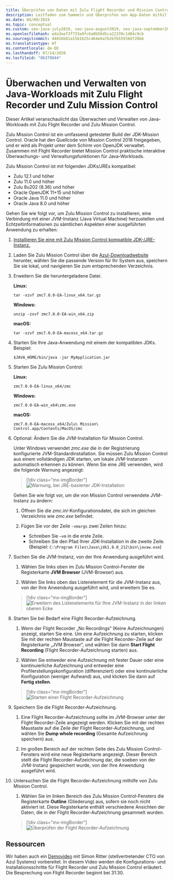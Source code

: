 ```yaml
---
title: Überprüfen von Daten mit Zulu Flight Recorder und Mission Control
description: Leitfaden zum Sammeln und Überprüfen von App-Daten mithilfe von Zulu Flight Recorder und Mission Control.
ms.date: 04/09/2019
ms.topic: conceptual
ms.custom: seo-java-july2019, seo-java-august2019, seo-java-september2019, devx-track-java
ms.openlocfilehash: eda3eef3f733a9fc6a0b56d5ca22339c1d84c9cb
ms.sourcegitcommit: 44016b81a15b1625c464e6a7b2bfb55938df20b6
ms.translationtype: HT
ms.contentlocale: de-DE
ms.lasthandoff: 07/14/2020
ms.locfileid: "86379844"
---
```

# <a name="monitor-and-manage-java-workloads-with-zulu-flight-recorder-and-zulu-mission-control"></a>Überwachen und Verwalten von Java-Workloads mit Zulu Flight Recorder und Zulu Mission Control

Dieser Artikel veranschaulicht das Überwachen und Verwalten von Java-Workloads mit Zulu Flight Recorder und Zulu Mission Control.

Zulu Mission Control ist ein umfassend getesteter Build der JDK-Mission Control. Oracle hat den Quellcode von Mission Control 2018 freigegeben, und er wird als Projekt unter dem Schirm von OpenJDK verwaltet. Zusammen mit Flight Recorder bietet Mission Control praktische interaktive Überwachungs- und Verwaltungsfunktionen für Java-Workloads.

Zulu Mission Control ist mit folgenden JDKs/JREs kompatibel:

* Zulu 12.1 und höher
* Zulu 11.0 und höher
* Zulu 8u202 (8.36) und höher
* Oracle OpenJDK 11+15 und höher
* Oracle Java 11.0 und höher
* Oracle Java 8.0 und höher

Gehen Sie wie folgt vor, um Zulu Mission Control zu installieren, eine Verbindung mit einer JVM-Instanz (Java Virtual Machine) herzustellen und Echtzeitinformationen zu sämtlichen Aspekten einer ausgeführten Anwendung zu erhalten:

1. [Installieren Sie eine mit Zulu Mission Control kompatible JDK-/JRE-Instanz.](java-jdk-install.md)

2. Laden Sie Zulu Mission Control über die [Azul-Downloadwebsite](https://www.azul.com/products/zulu-mission-control/) herunter, wählen Sie die passende Version für Ihr System aus, speichern Sie sie lokal, und navigieren Sie zum entsprechenden Verzeichnis.

3. Erweitern Sie die heruntergeladene Datei.

    **Linux:**

    ```cli
    tar -xzvf zmc7.0.0-EA-linux_x64.tar.gz
    ```

    **Windows:**

    ```cli
    unzip -zxvf zmc7.0.0-EA-win_x64.zip
    ```

    **macOS:**

    ```cli
    tar -xzvf zmc7.0.0-EA-macosx_x64.tar.gz
    ```

4. Starten Sie Ihre Java-Anwendung mit einem der kompatiblen JDKs. Beispiel:

    ```cli
    $JAVA_HOME/bin/java -jar MyApplication.jar
    ```

5. Starten Sie Zulu Mission Control:

    **Linux:**

    ```cli
    zmc7.0.0-EA-linux_x64/zmc
    ```

    **Windows:**

    ```cli
    zmc7.0.0-EA-win_x64\zmc.exe
    ```

    **macOS:**

    ```cli
    zmc7.0.0-EA-macosx_x64/Zulu\ Mission\ Control.app/Contents/MacOS/zmc
    ```

6. Optional: Ändern Sie die JVM-Installation für Mission Control.

    Unter Windows verwendet *zmc.exe* die in der Registrierung konfigurierte JVM-Standardinstallation. Sie müssen Zulu Mission Control aus einem vollständigen JDK starten, um lokale JVM-Instanzen automatisch erkennen zu können. Wenn Sie eine JRE verwenden, wird die folgende Warnung angezeigt:

    > [!div class="mx-imgBorder"]
    ![Warnung, bei JRE-basierter JDK-Installation](media/jfr-jre-warning-message.png)

    Gehen Sie wie folgt vor, um die von Mission Control verwendete JVM-Instanz zu ändern:

    1. Öffnen Sie die *zmc.ini*-Konfigurationsdatei, die sich im gleichen Verzeichnis wie *zmc.exe* befindet.

    2. Fügen Sie vor der Zeile `-vmargs` zwei Zeilen hinzu:

        * Schreiben Sie `–vm` in die erste Zeile.
        * Schreiben Sie den Pfad Ihrer JDK-Installation in die zweite Zeile. (Beispiel: `C:\Program Files\Java\jdk1.8.0_212\bin\javaw.exe`)

7. Suchen Sie die JVM-Instanz, von der Ihre Anwendung ausgeführt wird.

    1. Wählen Sie links oben im Zulu Mission Control-Fenster die Registerkarte **JVM Browser** (JVM-Browser) aus.

    2. Wählen Sie links oben das Listenelement für die JVM-Instanz aus, von der Ihre Anwendung ausgeführt wird, und erweitern Sie es.

    > [!div class="mx-imgBorder"]
    ![Erweitern des Listenelements für Ihre JVM-Instanz in der linken oberen Ecke](media/jfr-jvm-instance-dashboard.png)

8. Starten Sie bei Bedarf eine Flight Recorder-Aufzeichnung.

    1. Wenn der Flight Recorder „No Recordings“ (Keine Aufzeichnungen) anzeigt, starten Sie eine. Um eine Aufzeichnung zu starten, klicken Sie mit der rechten Maustaste auf die Flight Recorder-Zeile auf der Registerkarte „JVM Browser“, und wählen Sie dann **Start Flight Recording** (Flight Recorder-Aufzeichnung starten) aus.

    2. Wählen Sie entweder eine Aufzeichnung mit fester Dauer oder eine kontinuierliche Aufzeichnung und entweder eine Profilerstellungskonfiguration (differenziert) oder eine kontinuierliche Konfiguration (weniger Aufwand) aus, und klicken Sie dann auf **Fertig stellen**.

    > [!div class="mx-imgBorder"]
    ![Starten einer Flight Recorder-Aufzeichnung](media/jfr-start-flight-recording.png)

9. Speichern Sie die Flight Recorder-Aufzeichnung.

    1. Eine Flight Recorder-Aufzeichnung sollte im JVM-Browser unter der Flight Recorder-Zeile angezeigt werden. Klicken Sie mit der rechten Maustaste auf die Zeile der Flight Recorder-Aufzeichnung, und wählen Sie **Dump whole recording** (Gesamte Aufzeichnung speichern) aus.

    2. Im großen Bereich auf der rechten Seite des Zulu Mission Control-Fensters wird eine neue Registerkarte angezeigt. Dieser Bereich stellt die Flight Recorder-Aufzeichnung dar, die soeben von der JVM-Instanz gespeichert wurde, von der Ihre Anwendung ausgeführt wird.

10. Untersuchen Sie die Flight Recorder-Aufzeichnung mithilfe von Zulu Mission Control.
    1. Wählen Sie im linken Bereich des Zulu Mission Control-Fensters die Registerkarte **Outline** (Gliederung) aus, sofern sie noch nicht aktiviert ist. Diese Registerkarte enthält verschiedene Ansichten der Daten, die in der Flight Recorder-Aufzeichnung gesammelt wurden.

    > [!div class="mx-imgBorder"]
    ![Überprüfen der Flight Recorder-Aufzeichnung](media/jfr-zulu-mission-control-data.png)

## <a name="resources"></a>Ressourcen

Wir haben auch ein [Demovideo](https://www.azul.com/presentation/azul-webinar-open-source-flight-recorder-and-mission-control-managing-and-measuring-openjdk-8-performance/) mit Simon Ritter (stellvertretender CTO von Azul Systems) vorbereitet. In diesem Video werden die Konfigurations- und Installationsschritte für Flight Recorder und Zulu Mission Control erläutert. Die Besprechung von Flight Recorder beginnt bei 31:30.
